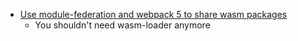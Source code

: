 * [Use module-federation and webpack 5 to share wasm packages][1]
  - You shouldn't need wasm-loader anymore

[1]: https://medium.com/@anksaiki/using-web-assembly-in-a-react-app-8b59e5e9f5aa

